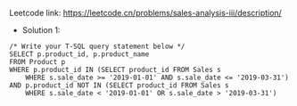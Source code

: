 Leetcode link: https://leetcode.cn/problems/sales-analysis-iii/description/ 

- Solution 1:
```
/* Write your T-SQL query statement below */
SELECT p.product_id, p.product_name
FROM Product p
WHERE p.product_id IN (SELECT product_id FROM Sales s
    WHERE s.sale_date >= '2019-01-01' AND s.sale_date <= '2019-03-31')
AND p.product_id NOT IN (SELECT product_id FROM Sales s
    WHERE s.sale_date < '2019-01-01' OR s.sale_date > '2019-03-31')
```
